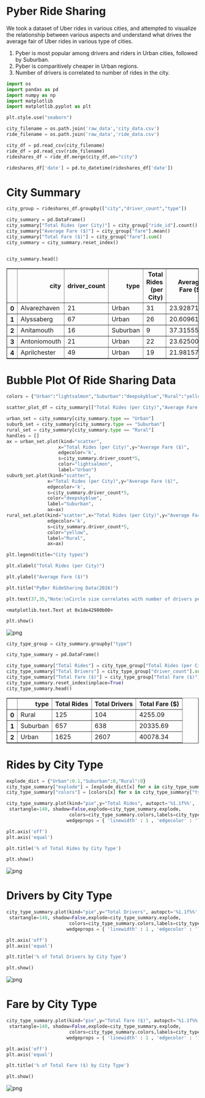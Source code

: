 
# Pyber Ride Sharing



We took a dataset of Uber rides in various cities, and attempted to visualize the relationship between various aspects and understand what drives the average fair of Uber rides in various type of cities.
1. Pyber is most popular among drivers and riders in Urban cities, followed by Suburban.
2. Pyber is comparitively cheaper in Urban regions.
3. Number of drivers is correlated to number of rides in the city.


```python
import os
import pandas as pd
import numpy as np
import matplotlib
import matplotlib.pyplot as plt

plt.style.use("seaborn")
```


```python
city_filename = os.path.join('raw_data','city_data.csv')
ride_filename = os.path.join('raw_data','ride_data.csv')
```


```python
city_df = pd.read_csv(city_filename)
ride_df = pd.read_csv(ride_filename)
rideshares_df = ride_df.merge(city_df,on="city")

rideshares_df['date'] = pd.to_datetime(rideshares_df['date'])

```

# City Summary 


```python
city_group = rideshares_df.groupby(["city","driver_count","type"])

city_summary = pd.DataFrame()
city_summary["Total Rides (per City)"] = city_group["ride_id"].count()
city_summary["Average Fare ($)"] = city_group["fare"].mean()
city_summary["Total Fare ($)"] = city_group["fare"].sum()
city_summary = city_summary.reset_index()


city_summary.head()
```




<div>
<style>
    .dataframe thead tr:only-child th {
        text-align: right;
    }

    .dataframe thead th {
        text-align: left;
    }

    .dataframe tbody tr th {
        vertical-align: top;
    }
</style>
<table border="1" class="dataframe">
  <thead>
    <tr style="text-align: right;">
      <th></th>
      <th>city</th>
      <th>driver_count</th>
      <th>type</th>
      <th>Total Rides (per City)</th>
      <th>Average Fare ($)</th>
      <th>Total Fare ($)</th>
    </tr>
  </thead>
  <tbody>
    <tr>
      <th>0</th>
      <td>Alvarezhaven</td>
      <td>21</td>
      <td>Urban</td>
      <td>31</td>
      <td>23.928710</td>
      <td>741.79</td>
    </tr>
    <tr>
      <th>1</th>
      <td>Alyssaberg</td>
      <td>67</td>
      <td>Urban</td>
      <td>26</td>
      <td>20.609615</td>
      <td>535.85</td>
    </tr>
    <tr>
      <th>2</th>
      <td>Anitamouth</td>
      <td>16</td>
      <td>Suburban</td>
      <td>9</td>
      <td>37.315556</td>
      <td>335.84</td>
    </tr>
    <tr>
      <th>3</th>
      <td>Antoniomouth</td>
      <td>21</td>
      <td>Urban</td>
      <td>22</td>
      <td>23.625000</td>
      <td>519.75</td>
    </tr>
    <tr>
      <th>4</th>
      <td>Aprilchester</td>
      <td>49</td>
      <td>Urban</td>
      <td>19</td>
      <td>21.981579</td>
      <td>417.65</td>
    </tr>
  </tbody>
</table>
</div>



# Bubble Plot Of Ride Sharing Data


```python
colors = {"Urban":"lightsalmon","Suburban":"deepskyblue","Rural":"yellow"}

scatter_plot_df = city_summary[["Total Rides (per City)","Average Fare ($)","type"]]

urban_set = city_summary[city_summary.type == "Urban"]
suburb_set = city_summary[city_summary.type == "Suburban"]
rural_set = city_summary[city_summary.type == "Rural"]
handles = []
ax = urban_set.plot(kind="scatter",
                   x="Total Rides (per City)",y="Average Fare ($)",
                   edgecolor='k',
                   s=city_summary.driver_count*5,
                   color="lightsalmon",
                   label="Urban")
suburb_set.plot(kind="scatter",
               x="Total Rides (per City)",y="Average Fare ($)",
               edgecolor='k',
               s=city_summary.driver_count*5,
               color="deepskyblue",
               label="Suburban",
               ax=ax)
rural_set.plot(kind="scatter",x="Total Rides (per City)",y="Average Fare ($)",
               edgecolor='k',
               s=city_summary.driver_count*5,
               color="yellow",
               label="Rural",
               ax=ax)

plt.legend(title="City types")

plt.xlabel("Total Rides (per City)")

plt.ylabel("Average Fare ($)")

plt.title("PyBer RideSharing Data(2016)")

plt.text(37,35,"Note:\nCircle size correlates with number of drivers per city")
```




    <matplotlib.text.Text at 0x1de42980b00>




```python
plt.show()
```


![png](Scatter_Plot_rides_by_citytype_fare.png)



```python
city_type_group = city_summary.groupby("type")

city_type_summary = pd.DataFrame()

city_type_summary["Total Rides"] = city_type_group["Total Rides (per City)"].sum()
city_type_summary["Total Drivers"] = city_type_group["driver_count"].sum()
city_type_summary["Total Fare ($)"] = city_type_group["Total Fare ($)"].sum()
city_type_summary.reset_index(inplace=True)
city_type_summary.head()
```




<div>
<style>
    .dataframe thead tr:only-child th {
        text-align: right;
    }

    .dataframe thead th {
        text-align: left;
    }

    .dataframe tbody tr th {
        vertical-align: top;
    }
</style>
<table border="1" class="dataframe">
  <thead>
    <tr style="text-align: right;">
      <th></th>
      <th>type</th>
      <th>Total Rides</th>
      <th>Total Drivers</th>
      <th>Total Fare ($)</th>
    </tr>
  </thead>
  <tbody>
    <tr>
      <th>0</th>
      <td>Rural</td>
      <td>125</td>
      <td>104</td>
      <td>4255.09</td>
    </tr>
    <tr>
      <th>1</th>
      <td>Suburban</td>
      <td>657</td>
      <td>638</td>
      <td>20335.69</td>
    </tr>
    <tr>
      <th>2</th>
      <td>Urban</td>
      <td>1625</td>
      <td>2607</td>
      <td>40078.34</td>
    </tr>
  </tbody>
</table>
</div>



# Rides by City Type


```python
explode_dict = {"Urban":0.1,"Suburban":0,"Rural":0}
city_type_summary["explode"] = [explode_dict[x] for x in city_type_summary["type"]]
city_type_summary["colors"] = [colors[x] for x in city_type_summary["type"]]

city_type_summary.plot(kind="pie",y="Total Rides", autopct='%1.1f%%',
 startangle=140, shadow=False,explode=city_type_summary.explode,
                       colors=city_type_summary.colors,labels=city_type_summary.type,
                      wedgeprops = { 'linewidth' : 1 , 'edgecolor' : 'lightgrey'})

plt.axis('off')
plt.axis('equal')

plt.title('% of Total Rides by City Type')

plt.show()
```


![png](output_12_0.png)


# Drivers by City Type


```python
city_type_summary.plot(kind="pie",y="Total Drivers", autopct='%1.1f%%',
 startangle=140, shadow=False,explode=city_type_summary.explode,
                       colors=city_type_summary.colors,labels=city_type_summary.type,
                      wedgeprops = { 'linewidth' : 1 , 'edgecolor' : 'lightgrey'})

plt.axis('off')
plt.axis('equal')

plt.title('% of Total Drivers by City Type')

plt.show()
```


![png](output_14_0.png)


# Fare by City Type


```python
city_type_summary.plot(kind="pie",y="Total Fare ($)", autopct='%1.1f%%',
 startangle=140, shadow=False,explode=city_type_summary.explode,
                       colors=city_type_summary.colors,labels=city_type_summary.type,
                      wedgeprops = { 'linewidth' : 1 , 'edgecolor' : 'lightgrey'})

plt.axis('off')
plt.axis('equal')

plt.title('% of Total Fare ($) by City Type')

plt.show()
```


![png](output_16_0.png)

